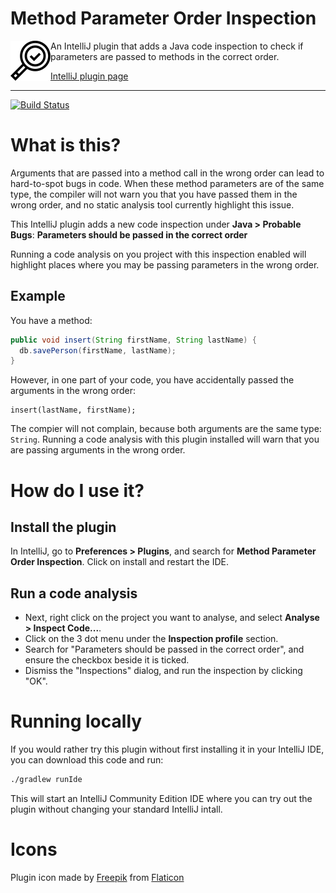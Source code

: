 # Method Parameter Order Inspection
<img align="left" src="src/main/resources/META-INF/pluginIcon.svg" alt="Plugin Logo" width="64" height="64">
An IntelliJ plugin that adds a Java code inspection to check if parameters are passed to methods in the correct order.

[IntelliJ plugin page](https://plugins.jetbrains.com/plugin/15354-method-parameter-order-inspection)

---

[![Build Status](https://travis-ci.org/johnnyleitrim/IntelliJParameterOrderInspection.svg?branch=master)](https://travis-ci.org/johnnyleitrim/IntelliJParameterOrderInspection)

# What is this?

Arguments that are passed into a method call in the wrong order can lead to hard-to-spot bugs in code.  When these method parameters are of the same type, the compiler will not warn you that you have passed them in the wrong order, and no static analysis tool currently highlight this issue.

This IntelliJ plugin adds a new code inspection under  **Java > Probable Bugs**:  **Parameters should be passed in the correct order**

Running a code analysis on you project with this inspection enabled will highlight places where you may be passing parameters in the wrong order.

## Example
You have a method:
```java
public void insert(String firstName, String lastName) {
  db.savePerson(firstName, lastName);
}
```

However,  in one part of your code, you have accidentally passed the arguments in the wrong order:
```
insert(lastName, firstName);
```

The compier will not complain, because both arguments are the same type: `String`.
Running a code analysis with this plugin installed will warn that you are passing arguments in the wrong order.

# How do I use it?

## Install the plugin
In IntelliJ, go to **Preferences > Plugins**, and search for **Method Parameter Order Inspection**.  Click on install and restart the IDE.

## Run a code analysis
- Next, right click on the project you want to analyse, and select **Analyse > Inspect Code...**.
- Click on the 3 dot menu under the **Inspection profile** section.
- Search for "Parameters should be passed in the correct order", and ensure the checkbox beside it is ticked.
- Dismiss the "Inspections" dialog, and run the inspection by clicking "OK".

# Running locally
If you would rather try this plugin without first installing it in your IntelliJ IDE, you can download this code and run:
```bash
./gradlew runIde
```

This will start an IntelliJ Community Edition IDE where you can try out the plugin without changing your standard IntelliJ intall.

# Icons
Plugin icon made by [Freepik](https://www.flaticon.com/authors/freepik) from [Flaticon](https://www.flaticon.com/)
